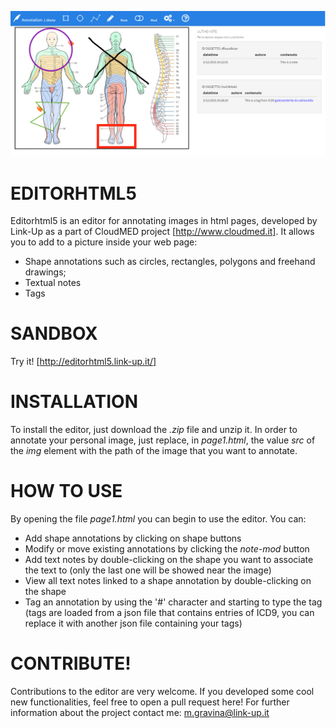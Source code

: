 ![Preview](\img\screen.bmp)

# EDITORHTML5
Editorhtml5 is an editor for annotating images in html pages, developed by Link-Up as a part of CloudMED project [http://www.cloudmed.it].
It allows you to add to a picture inside your web page:
- Shape annotations such as circles, rectangles, polygons and freehand drawings;
- Textual notes
- Tags

# SANDBOX
Try it! [http://editorhtml5.link-up.it/]

# INSTALLATION

To install the editor, just download the *.zip* file and unzip it.
In order to annotate your personal image, just replace, in  *page1.html*, the value *src* of the *img* element with the path of the image that you want to annotate.

# HOW TO USE

By opening the file *page1.html* you can begin to use the editor.
You can:
- Add shape annotations by clicking on shape buttons
- Modify or move existing annotations by clicking the *note-mod* button
- Add text notes by double-clicking on the shape you want to associate the text to (only the last one will be showed near the image)
- View all text notes linked to a shape annotation by double-clicking on the shape
- Tag an annotation by using the '#' character and starting to type the tag (tags are loaded from a json file that contains entries of ICD9, you can replace it with another json file containing your tags)

# CONTRIBUTE!

Contributions to the editor are very welcome. If you developed some cool new functionalities, feel free to open a pull request here!
For further information about the project contact me: m.gravina@link-up.it
